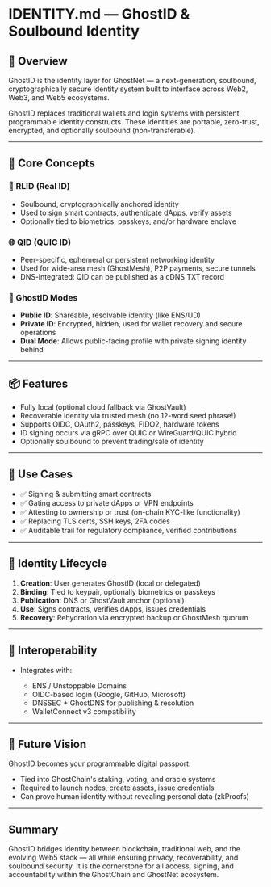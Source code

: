 # IDENTITY.md — GhostID & Soulbound Identity

## 🧠 Overview

GhostID is the identity layer for GhostNet — a next-generation, soulbound, cryptographically secure identity system built to interface across Web2, Web3, and Web5 ecosystems.

GhostID replaces traditional wallets and login systems with persistent, programmable identity constructs. These identities are portable, zero-trust, encrypted, and optionally soulbound (non-transferable).

---

## 🔐 Core Concepts

### 🔑 RLID (Real ID)

* Soulbound, cryptographically anchored identity
* Used to sign smart contracts, authenticate dApps, verify assets
* Optionally tied to biometrics, passkeys, and/or hardware enclave

### 🌐 QID (QUIC ID)

* Peer-specific, ephemeral or persistent networking identity
* Used for wide-area mesh (GhostMesh), P2P payments, secure tunnels
* DNS-integrated: QID can be published as a cDNS TXT record

### 🔄 GhostID Modes

* **Public ID**: Shareable, resolvable identity (like ENS/UD)
* **Private ID**: Encrypted, hidden, used for wallet recovery and secure operations
* **Dual Mode**: Allows public-facing profile with private signing identity behind

---

## 📦 Features

* Fully local (optional cloud fallback via GhostVault)
* Recoverable identity via trusted mesh (no 12-word seed phrase!)
* Supports OIDC, OAuth2, passkeys, FIDO2, hardware tokens
* ID signing occurs via gRPC over QUIC or WireGuard/QUIC hybrid
* Optionally soulbound to prevent trading/sale of identity

---

## 📁 Use Cases

* ✅ Signing & submitting smart contracts
* ✅ Gating access to private dApps or VPN endpoints
* ✅ Attesting to ownership or trust (on-chain KYC-like functionality)
* ✅ Replacing TLS certs, SSH keys, 2FA codes
* ✅ Auditable trail for regulatory compliance, verified contributions

---

## 🔄 Identity Lifecycle

1. **Creation**: User generates GhostID (local or delegated)
2. **Binding**: Tied to keypair, optionally biometrics or passkeys
3. **Publication**: DNS or GhostVault anchor (optional)
4. **Use**: Signs contracts, verifies dApps, issues credentials
5. **Recovery**: Rehydration via encrypted backup or GhostMesh quorum

---

## 🔭 Interoperability

* Integrates with:

  * ENS / Unstoppable Domains
  * OIDC-based login (Google, GitHub, Microsoft)
  * DNSSEC + GhostDNS for publishing & resolution
  * WalletConnect v3 compatibility

---

## 🔮 Future Vision

GhostID becomes your programmable digital passport:

* Tied into GhostChain's staking, voting, and oracle systems
* Required to launch nodes, create assets, issue credentials
* Can prove human identity without revealing personal data (zkProofs)

---

## Summary

GhostID bridges identity between blockchain, traditional web, and the evolving Web5 stack — all while ensuring privacy, recoverability, and soulbound security. It is the cornerstone for all access, signing, and accountability within the GhostChain and GhostNet ecosystem.
